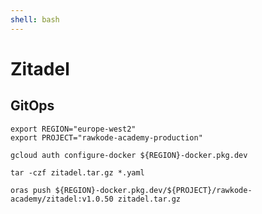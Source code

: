 ```yaml
---
shell: bash
---
```


# Zitadel

## GitOps

```shell {"name": "gitops"}
export REGION="europe-west2"
export PROJECT="rawkode-academy-production"

gcloud auth configure-docker ${REGION}-docker.pkg.dev

tar -czf zitadel.tar.gz *.yaml

oras push ${REGION}-docker.pkg.dev/${PROJECT}/rawkode-academy/zitadel:v1.0.50 zitadel.tar.gz
```
